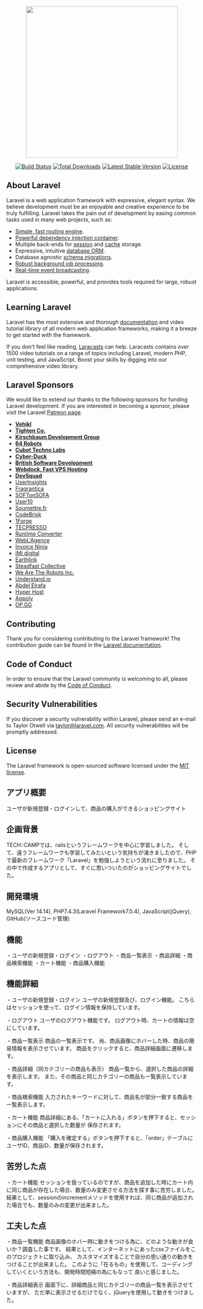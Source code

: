 <p align="center"><img src="https://res.cloudinary.com/dtfbvvkyp/image/upload/v1566331377/laravel-logolockup-cmyk-red.svg" width="400"></p>

<p align="center">
<a href="https://travis-ci.org/laravel/framework"><img src="https://travis-ci.org/laravel/framework.svg" alt="Build Status"></a>
<a href="https://packagist.org/packages/laravel/framework"><img src="https://poser.pugx.org/laravel/framework/d/total.svg" alt="Total Downloads"></a>
<a href="https://packagist.org/packages/laravel/framework"><img src="https://poser.pugx.org/laravel/framework/v/stable.svg" alt="Latest Stable Version"></a>
<a href="https://packagist.org/packages/laravel/framework"><img src="https://poser.pugx.org/laravel/framework/license.svg" alt="License"></a>
</p>

## About Laravel

Laravel is a web application framework with expressive, elegant syntax. We believe development must be an enjoyable and creative experience to be truly fulfilling. Laravel takes the pain out of development by easing common tasks used in many web projects, such as:

- [Simple, fast routing engine](https://laravel.com/docs/routing).
- [Powerful dependency injection container](https://laravel.com/docs/container).
- Multiple back-ends for [session](https://laravel.com/docs/session) and [cache](https://laravel.com/docs/cache) storage.
- Expressive, intuitive [database ORM](https://laravel.com/docs/eloquent).
- Database agnostic [schema migrations](https://laravel.com/docs/migrations).
- [Robust background job processing](https://laravel.com/docs/queues).
- [Real-time event broadcasting](https://laravel.com/docs/broadcasting).

Laravel is accessible, powerful, and provides tools required for large, robust applications.

## Learning Laravel

Laravel has the most extensive and thorough [documentation](https://laravel.com/docs) and video tutorial library of all modern web application frameworks, making it a breeze to get started with the framework.

If you don't feel like reading, [Laracasts](https://laracasts.com) can help. Laracasts contains over 1500 video tutorials on a range of topics including Laravel, modern PHP, unit testing, and JavaScript. Boost your skills by digging into our comprehensive video library.

## Laravel Sponsors

We would like to extend our thanks to the following sponsors for funding Laravel development. If you are interested in becoming a sponsor, please visit the Laravel [Patreon page](https://patreon.com/taylorotwell).

- **[Vehikl](https://vehikl.com/)**
- **[Tighten Co.](https://tighten.co)**
- **[Kirschbaum Development Group](https://kirschbaumdevelopment.com)**
- **[64 Robots](https://64robots.com)**
- **[Cubet Techno Labs](https://cubettech.com)**
- **[Cyber-Duck](https://cyber-duck.co.uk)**
- **[British Software Development](https://www.britishsoftware.co)**
- **[Webdock, Fast VPS Hosting](https://www.webdock.io/en)**
- **[DevSquad](https://devsquad.com)**
- [UserInsights](https://userinsights.com)
- [Fragrantica](https://www.fragrantica.com)
- [SOFTonSOFA](https://softonsofa.com/)
- [User10](https://user10.com)
- [Soumettre.fr](https://soumettre.fr/)
- [CodeBrisk](https://codebrisk.com)
- [1Forge](https://1forge.com)
- [TECPRESSO](https://tecpresso.co.jp/)
- [Runtime Converter](http://runtimeconverter.com/)
- [WebL'Agence](https://weblagence.com/)
- [Invoice Ninja](https://www.invoiceninja.com)
- [iMi digital](https://www.imi-digital.de/)
- [Earthlink](https://www.earthlink.ro/)
- [Steadfast Collective](https://steadfastcollective.com/)
- [We Are The Robots Inc.](https://watr.mx/)
- [Understand.io](https://www.understand.io/)
- [Abdel Elrafa](https://abdelelrafa.com)
- [Hyper Host](https://hyper.host)
- [Appoly](https://www.appoly.co.uk)
- [OP.GG](https://op.gg)

## Contributing

Thank you for considering contributing to the Laravel framework! The contribution guide can be found in the [Laravel documentation](https://laravel.com/docs/contributions).

## Code of Conduct

In order to ensure that the Laravel community is welcoming to all, please review and abide by the [Code of Conduct](https://laravel.com/docs/contributions#code-of-conduct).

## Security Vulnerabilities

If you discover a security vulnerability within Laravel, please send an e-mail to Taylor Otwell via [taylor@laravel.com](mailto:taylor@laravel.com). All security vulnerabilities will be promptly addressed.

## License

The Laravel framework is open-sourced software licensed under the [MIT license](https://opensource.org/licenses/MIT).

## アプリ概要
ユーザが新規登録・ログインして、商品の購入ができるショッピングサイト

## 企画背景
TECH::CAMPでは、railsというフレームワークを中心に学習しました。
そして、違うフレームワークも学習してみたいという気持ちが湧きましたので、PHPで最新のフレームワーク「Laravel」を勉強しようという流れに至りました。
その中で作成するアプリとして、すぐに思いついたのがショッピングサイトでした。

## 開発環境
MySQL(Ver 14.14), PHP7.4.3(Laravel Framework7.0.4), JavaScript(jQuery), GitHub(ソースコード管理)

## 機能
・ユーザの新規登録・ログイン
・ログアウト
・商品一覧表示
・商品詳細
・商品検索機能
・カート機能
・商品購入機能

## 機能詳細
・ユーザの新規登録・ログイン
  ユーザの新規登録及び、ログイン機能。
  こちらはセッションを使って、ログイン情報を保持しています。

・ログアウト
  ユーザのログアウト機能です。
  ログアウト時、カートの情報は空にしています。

・商品一覧表示
  商品の一覧表示です。
  尚、商品画像にホバーした時、商品の簡易情報を表示させています。
  商品をクリックすると、商品詳細画面に遷移します。

・商品詳細（同カテゴリーの商品も表示）
  商品一覧から、選択した商品の詳細を表示します。
  また、その商品と同じカテゴリーの商品も一覧表示しています。

・商品検索機能
  入力されたキーワードに対して、商品名が部分一致する商品を一覧表示します。

・カート機能
  商品詳細にある、「カートに入れる」ボタンを押下すると、セッションにその商品と選択した数量が
  保存されます。

・商品購入機能
  「購入を確定する」ボタンを押下すると、「order」テーブルにユーザID、商品ID、数量が保存されます。

## 苦労した点
・カート機能
  セッションを扱っているのですが、商品を追加した時にカート内に同じ商品が存在した場合、数量のみ変更させる方法を探す事に苦労しました。
  結果として、sessionのincrementメソッドを使用すれば、同じ商品が追加された場合でも、数量のみの変更が出来ました。

## 工夫した点
・商品一覧機能
  商品画像のホバー時に動きをつける為に、どのような動きが良いか？調査した事です。
  結果として、インターネットにあったcssファイルをこのプロジェクトに取り込み、
  カスタマイズすることで自分の思い通りの動きをつけることが出来ました。
  このように「在るもの」を使用して、コーディングしていくという方法も、開発時間短縮の為にもなって
  良いと感じました。

・商品詳細表示
  画面下に、詳細商品と同じカテゴリーの商品一覧を表示させていますが、
  ただ単に表示させるだけでなく、jQueryを使用して動きをつけました。